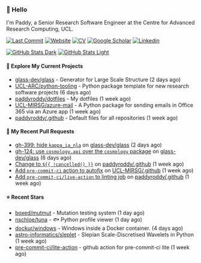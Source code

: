 ### 👋 Hello

I'm Paddy, a Senior Research Software Engineer at the Centre for Advanced
Research Computing, UCL.

[![Last Commit](https://img.shields.io/github/last-commit/paddyroddy/paddyroddy/main?label=updated)](https://github.com/paddyroddy)
[![Website](https://img.shields.io/badge/GitHub%20Pages-222?logo=githubpages&logoColor=fff&style=for-the-badge&style=flat)](https://paddyroddy.github.io)
[![CV](https://img.shields.io/badge/CV-PDF-pink.svg)](https://paddyroddy.github.io/cv)
[![Google Scholar](https://img.shields.io/badge/Google%20Scholar-4285F4?logo=googlescholar&logoColor=fff&style=for-the-badge&style=flat)](https://scholar.google.com/citations?user=OFigHUwAAAAJ)
[![Linkedin](https://img.shields.io/badge/LinkedIn-0A66C2?logo=linkedin&logoColor=fff&style=for-the-badge&style=flat)](https://www.linkedin.com/in/patrickjamesroddy)

[![GitHub Stats Dark](https://github-readme-stats-paddyroddy.vercel.app/api?username=paddyroddy&disable_animations=true&hide_border=true&hide_title=true&include_all_commits=true&rank_icon=github&show=prs_merged,reviews&show_icons=true&theme=tokyonight)](https://github.com/paddyroddy/paddyroddy#gh-dark-mode-only)
[![GitHub Stats Light](https://github-readme-stats-paddyroddy.vercel.app/api?username=paddyroddy&disable_animations=true&hide_border=true&hide_title=true&include_all_commits=true&rank_icon=github&show=prs_merged,reviews&show_icons=true&theme=default)](https://github.com/paddyroddy/paddyroddy#gh-light-mode-only)

#### 👷 Explore My Current Projects

- [glass-dev/glass](https://github.com/glass-dev/glass) - Generator for Large Scale Structure
  (2 days ago)
- [UCL-ARC/python-tooling](https://github.com/UCL-ARC/python-tooling) - Python package template for new research software projects
  (6 days ago)
- [paddyroddy/dotfiles](https://github.com/paddyroddy/dotfiles) - My dotfiles
  (1 week ago)
- [UCL-MIRSG/azure-mail](https://github.com/UCL-MIRSG/azure-mail) - A Python package for sending emails in Office 365 via an Azure app
  (1 week ago)
- [paddyroddy/.github](https://github.com/paddyroddy/.github) - Default files for all repositories
  (1 week ago)

#### 🔨 My Recent Pull Requests

- [gh-399: hide `kappa_ia_nla`](https://github.com/glass-dev/glass/pull/400) on [glass-dev/glass](https://github.com/glass-dev/glass)
  (2 days ago)
- [gh-124: use `cosmology.api` over the `cosmology` package](https://github.com/glass-dev/glass/pull/397) on [glass-dev/glass](https://github.com/glass-dev/glass)
  (6 days ago)
- [Change to `${{ !cancelled() }}`](https://github.com/paddyroddy/.github/pull/258) on [paddyroddy/.github](https://github.com/paddyroddy/.github)
  (1 week ago)
- [Add `pre-commit-ci` action to autofix](https://github.com/UCL-MIRSG/.github/pull/134) on [UCL-MIRSG/.github](https://github.com/UCL-MIRSG/.github)
  (1 week ago)
- [Add `pre-commit-ci/live-action` to linting job](https://github.com/paddyroddy/.github/pull/257) on [paddyroddy/.github](https://github.com/paddyroddy/.github)
  (1 week ago)

#### ⭐ Recent Stars

- [boxed/mutmut](https://github.com/boxed/mutmut) - Mutation testing system
  (1 day ago)
- [nschloe/tuna](https://github.com/nschloe/tuna) - :fish: Python profile viewer
  (1 day ago)
- [dockur/windows](https://github.com/dockur/windows) - Windows inside a Docker container.
  (4 days ago)
- [astro-informatics/sleplet](https://github.com/astro-informatics/sleplet) - Slepian Scale-Discretised Wavelets in Python
  (1 week ago)
- [pre-commit-ci/lite-action](https://github.com/pre-commit-ci/lite-action) - github action for pre-commit-ci lite
  (1 week ago)
